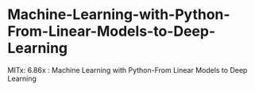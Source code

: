 # Machine-Learning-with-Python-From-Linear-Models-to-Deep-Learning
MITx: 6.86x : Machine Learning with Python-From Linear Models to Deep Learning 
